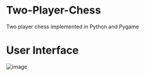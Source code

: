 # Two-Player-Chess
Two player chess implemented in Python and Pygame

# User Interface
![image](https://user-images.githubusercontent.com/51715921/205730169-e9eb434c-7413-42a4-a725-1f2b9dc283bb.png)
